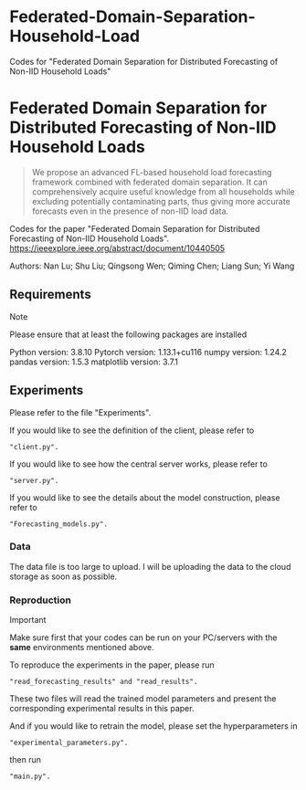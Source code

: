# Federated-Domain-Separation-Household-Load
Codes for "Federated Domain Separation for Distributed Forecasting of Non-IID Household Loads"


# Federated Domain Separation for Distributed Forecasting of Non-IID Household Loads
> We propose an advanced FL-based household load forecasting framework combined with federated domain separation. It can comprehensively acquire useful knowledge from all households while excluding potentially contaminating parts, thus giving more accurate forecasts even in the presence of non-IID load data.

Codes for the paper "Federated Domain Separation for Distributed Forecasting of Non-IID Household Loads". https://ieeexplore.ieee.org/abstract/document/10440505

Authors: Nan Lu; Shu Liu; Qingsong Wen; Qiming Chen; Liang Sun; Yi Wang


## Requirements
>[!NOTE]
>Please ensure that at least the following packages are installed

Python version: 3.8.10
Pytorch version: 1.13.1+cu116
numpy version: 1.24.2
pandas version: 1.5.3
matplotlib version: 3.7.1


## Experiments
Please refer to the file "Experiments".

If you would like to see the definition of the client, please refer to
```
"client.py".
```

If you would like to see how the central server works, please refer to
```
"server.py".
```

If you would like to see the details about the model construction, please refer to
```
"Forecasting_models.py".
```

### Data
The data file is too large to upload. I will be uploading the data to the cloud storage as soon as possible. 

### Reproduction
>[!IMPORTANT]
>Make sure first that your codes can be run on your PC/servers with the **same** environments mentioned above.


To reproduce the experiments in the paper, please run
```
"read_forecasting_results" and "read_results".
```

These two files will read the trained model parameters and present the corresponding experimental results in this paper.

And if you would like to retrain the model, please set the hyperparameters in
```
"experimental_parameters.py".
```
then run 
```
"main.py".
```
